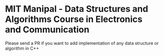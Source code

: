 # MIT Manipal - Data Structures and Algorithms Course in Electronics and Communication

Please send a PR if you want to add implementation of any data structure or algorithm in C++

